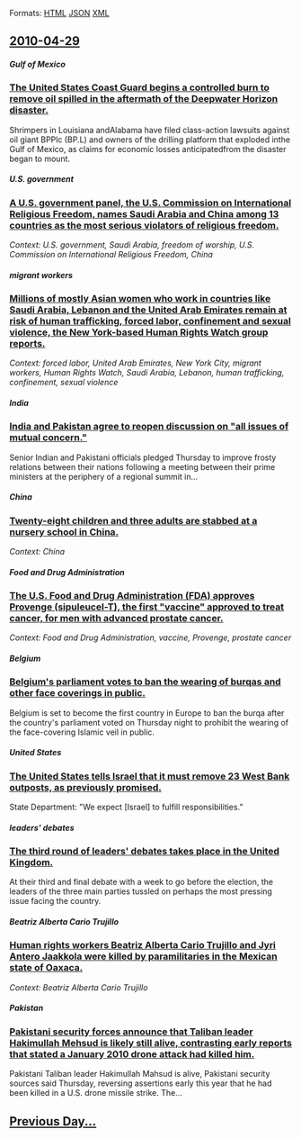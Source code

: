 
Formats: [HTML](2010/04/29/index.html)  [JSON](2010/04/29/index.json)  [XML](2010/04/29/index.xml)  

## [2010-04-29](/news/2010/04/29/index.md)

##### Gulf of Mexico
### [The United States Coast Guard begins a controlled burn to remove oil spilled in the aftermath of the Deepwater Horizon disaster. ](/news/2010/04/29/the-united-states-coast-guard-begins-a-controlled-burn-to-remove-oil-spilled-in-the-aftermath-of-the-deepwater-horizon-disaster.md)
Shrimpers in Louisiana andAlabama have filed class-action lawsuits against oil giant BPPlc (BP.L) and owners of the drilling platform that exploded inthe Gulf of Mexico, as claims for economic losses anticipatedfrom the disaster began to mount.

##### U.S. government
### [A U.S. government panel, the U.S. Commission on International Religious Freedom, names Saudi Arabia and China among 13 countries as the most serious violators of religious freedom. ](/news/2010/04/29/a-u-s-government-panel-the-u-s-commission-on-international-religious-freedom-names-saudi-arabia-and-china-among-13-countries-as-the-most.md)
_Context: U.S. government, Saudi Arabia, freedom of worship, U.S. Commission on International Religious Freedom, China_

##### migrant workers
### [Millions of mostly Asian women who work in countries like Saudi Arabia, Lebanon and the United Arab Emirates remain at risk of human trafficking, forced labor, confinement and sexual violence, the New York-based Human Rights Watch group reports. ](/news/2010/04/29/millions-of-mostly-asian-women-who-work-in-countries-like-saudi-arabia-lebanon-and-the-united-arab-emirates-remain-at-risk-of-human-traffic.md)
_Context: forced labor, United Arab Emirates, New York City, migrant workers, Human Rights Watch, Saudi Arabia, Lebanon, human trafficking, confinement, sexual violence_

##### India
### [India and Pakistan agree to reopen discussion on "all issues of mutual concern." ](/news/2010/04/29/india-and-pakistan-agree-to-reopen-discussion-on-all-issues-of-mutual-concern.md)
Senior Indian and Pakistani officials pledged Thursday to improve frosty relations between their nations following a meeting between their prime ministers at the periphery of a regional summit in...

##### China
### [Twenty-eight children and three adults are stabbed at a nursery school in China. ](/news/2010/04/29/twenty-eight-children-and-three-adults-are-stabbed-at-a-nursery-school-in-china.md)
_Context: China_

##### Food and Drug Administration
### [The U.S. Food and Drug Administration (FDA) approves Provenge (sipuleucel-T), the first "vaccine" approved to treat cancer, for men with advanced prostate cancer. ](/news/2010/04/29/the-u-s-food-and-drug-administration-fda-approves-provenge-sipuleucel-t-the-first-vaccine-approved-to-treat-cancer-for-men-with-adv.md)
_Context: Food and Drug Administration, vaccine, Provenge, prostate cancer_

##### Belgium
### [Belgium's parliament votes to ban the wearing of burqas and other face coverings in public. ](/news/2010/04/29/belgium-s-parliament-votes-to-ban-the-wearing-of-burqas-and-other-face-coverings-in-public.md)
Belgium is set to become the first country in Europe to ban the burqa after the country&#039;s parliament voted on Thursday night to prohibit the wearing of the face-covering Islamic veil in public.

##### United States
### [The United States tells Israel that it must remove 23 West Bank outposts, as previously promised. ](/news/2010/04/29/the-united-states-tells-israel-that-it-must-remove-23-west-bank-outposts-as-previously-promised.md)
State Department: &quot;We expect [Israel] to fulfill responsibilities.”

##### leaders' debates
### [The third round of leaders' debates takes place in the United Kingdom. ](/news/2010/04/29/the-third-round-of-leaders-debates-takes-place-in-the-united-kingdom.md)
At their third and final debate with a week to go before the election, the leaders of the three main parties tussled on perhaps the most pressing issue facing the country.

##### Beatriz Alberta Cario Trujillo
### [Human rights workers Beatriz Alberta Cario Trujillo and Jyri Antero Jaakkola were killed by paramilitaries in the Mexican state of Oaxaca. ](/news/2010/04/29/human-rights-workers-beatriz-alberta-carino-trujillo-and-jyri-antero-jaakkola-were-killed-by-paramilitaries-in-the-mexican-state-of-oaxaca.md)
_Context: Beatriz Alberta Cario Trujillo_

##### Pakistan
### [Pakistani security forces announce that Taliban leader Hakimullah Mehsud is likely still alive, contrasting early reports that stated a January 2010 drone attack had killed him. ](/news/2010/04/29/pakistani-security-forces-announce-that-taliban-leader-hakimullah-mehsud-is-likely-still-alive-contrasting-early-reports-that-stated-a-janu.md)
Pakistani Taliban leader Hakimullah Mahsud is alive, Pakistani security sources said Thursday, reversing assertions early this year that he had been killed in a U.S. drone missile strike. The...

## [Previous Day...](/news/2010/04/28/index.md)

